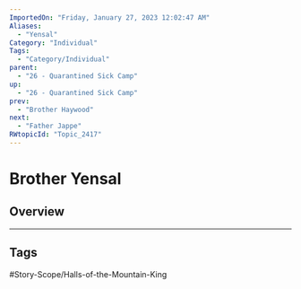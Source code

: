 ```yaml
---
ImportedOn: "Friday, January 27, 2023 12:02:47 AM"
Aliases:
  - "Yensal"
Category: "Individual"
Tags:
  - "Category/Individual"
parent:
  - "26 - Quarantined Sick Camp"
up:
  - "26 - Quarantined Sick Camp"
prev:
  - "Brother Haywood"
next:
  - "Father Jappe"
RWtopicId: "Topic_2417"
---
```

# Brother Yensal
## Overview

---
## Tags
#Story-Scope/Halls-of-the-Mountain-King

